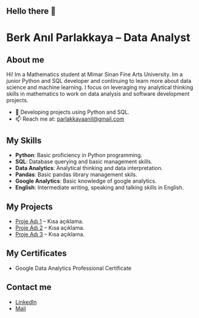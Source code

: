 ## Hello there 👋
# Berk Anıl Parlakkaya – Data Analyst

## About me
Hi! Im a Mathematics student at Mimar Sinan Fine Arts University. Im a junior Python and SQL developer and continuing to learn more about data science and machine learning. 
I focus on leveraging my analytical thinking skills in mathematics to work on data analysis and software development projects.

- 🌱 Developing projects using Python and SQL.
- 📫 Reach me at: parlakkayaanil@gmail.com

## My Skills
- **Python**: Basic proficiency in Python programming.
- **SQL**: Database querying and basic management skills.
- **Data Analytics**: Analytical thinking and data interpretation.
- **Pandas**: Basic pandas library management skils.
- **Google Analytics**: Basic knowledge of google analytics.
- **English**: Intermediate writing, speaking and talking skills in English.

## My Projects
- [Proje Adı 1](https://github.com/username/proje-adi-1) – Kısa açıklama.
- [Proje Adı 2](https://github.com/username/proje-adi-2) – Kısa açıklama.
- [Proje Adı 3](https://github.com/username/proje-adi-3) – Kısa açıklama.

## My Certificates
- Google Data Analytics Professional Certificate


## Contact me
- [LinkedIn](https://www.linkedin.com/in/berkanılparlakkaya)
- [Mail](parlakkayaanil@gmail.com)

